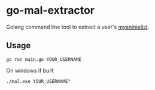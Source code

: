 # go-mal-extractor

Golang command line tool to extract a user's [myanimelist](https://myanimelist.net/).

## Usage
`go run main.go YOUR_USERNAME`

On windows if built

`./mal.exe YOUR_USERNAME" `

